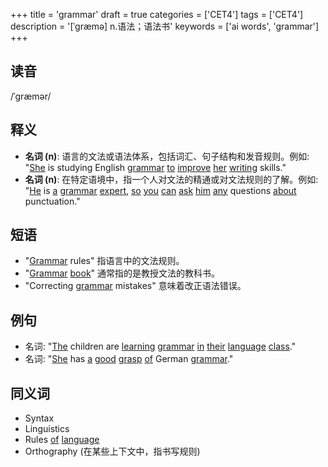 +++
title = 'grammar'
draft = true
categories = ['CET4']
tags = ['CET4']
description = '[ˈgræmə] n.语法；语法书'
keywords = ['ai words', 'grammar']
+++

## 读音
/ˈɡræmər/

## 释义
- **名词 (n)**: 语言的文法或语法体系，包括词汇、句子结构和发音规则。例如: "[She](/zh/post/she/) is studying English [grammar](/zh/post/grammar/) [to](/zh/post/to/) [improve](/zh/post/improve/) [her](/zh/post/her/) [writing](/zh/post/writing/) skills."
- **名词 (n)**: 在特定语境中，指一个人对文法的精通或对文法规则的了解。例如: "[He](/zh/post/he/) is [a](/zh/post/a/) [grammar](/zh/post/grammar/) [expert](/zh/post/expert/), [so](/zh/post/so/) [you](/zh/post/you/) [can](/zh/post/can/) [ask](/zh/post/ask/) [him](/zh/post/him/) [any](/zh/post/any/) questions [about](/zh/post/about/) punctuation."

## 短语
- "[Grammar](/zh/post/grammar/) rules" 指语言中的文法规则。
- "[Grammar](/zh/post/grammar/) [book](/zh/post/book/)" 通常指的是教授文法的教科书。
- "Correcting [grammar](/zh/post/grammar/) mistakes" 意味着改正语法错误。

## 例句
- 名词: "[The](/zh/post/the/) children are [learning](/zh/post/learning/) [grammar](/zh/post/grammar/) [in](/zh/post/in/) [their](/zh/post/their/) [language](/zh/post/language/) [class](/zh/post/class/)."
- 名词: "[She](/zh/post/she/) has [a](/zh/post/a/) [good](/zh/post/good/) [grasp](/zh/post/grasp/) [of](/zh/post/of/) German [grammar](/zh/post/grammar/)."

## 同义词
- Syntax
- Linguistics
- Rules [of](/zh/post/of/) [language](/zh/post/language/)
- Orthography (在某些上下文中，指书写规则)
